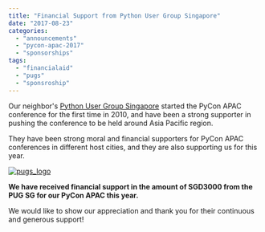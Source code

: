 ```yaml
---
title: "Financial Support from Python User Group Singapore"
date: "2017-08-23"
categories:
  - "announcements"
  - "pycon-apac-2017"
  - "sponsorships"
tags:
  - "financialaid"
  - "pugs"
  - "sponsroship"
---
```


Our neighbor's [Python User Group Singapore](http://pugs.org.sg/) started the PyCon APAC conference for the first time in 2010, and have been a strong supporter in pushing the conference to be held around Asia Pacific region.

They have been strong moral and financial supporters for PyCon APAC conferences in different host cities, and they are also supporting us for this year.

[![pugs_logo](/archived-images/pugs_logo.png)](http://pugs.org.sg/)

**We have received financial support in the amount of SGD3000 from the PUG SG for our PyCon APAC this year.**

We would like to show our appreciation and thank you for their continuous and generous support!
